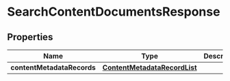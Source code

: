 # SearchContentDocumentsResponse

## Properties
Name | Type | Description | Notes
------------ | ------------- | ------------- | -------------
**contentMetadataRecords** | [**ContentMetadataRecordList**](ContentMetadataRecordList.md) |  | 
